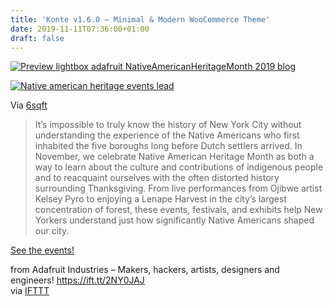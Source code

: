 ```yaml
---
title: 'Konte v1.6.0 – Minimal & Modern WooCommerce Theme'
date: 2019-11-11T07:36:00+01:00
draft: false
---
```


[![Preview lightbox adafruit NativeAmericanHeritageMonth 2019 blog](https://cdn-blog.adafruit.com/uploads/2019/11/Ipreview-lightbox-adafruit_NativeAmericanHeritageMonth_2019_blog-1.jpg "preview-lightbox-adafruit_NativeAmericanHeritageMonth_2019_blog.jpg")](https://blog.adafruit.com/tag/native-american-heritage-month/)

[![Native american heritage events lead](https://cdn-blog.adafruit.com/uploads/2019/11/Inative-american-heritage-events-lead.jpg "native-american-heritage-events-lead.jpg")](https://www.6sqft.com/10-events-in-nyc-that-celebrate-native-american-heritage-month/)

Via [6sqft](https://www.6sqft.com/10-events-in-nyc-that-celebrate-native-american-heritage-month/)

> It’s impossible to truly know the history of New York City without understanding the experience of the Native Americans who first inhabited the five boroughs long before Dutch settlers arrived. In November, we celebrate Native American Heritage Month as both a way to learn about the culture and contributions of indigenous people and to reacquaint ourselves with the often distorted history surrounding Thanksgiving. From live performances from Ojibwe artist Kelsey Pyro to enjoying a Lenape Harvest in the city’s largest concentration of forest, these events, festivals, and exhibits help New Yorkers understand just how significantly Native Americans shaped our city.

[See the events!](https://www.6sqft.com/10-events-in-nyc-that-celebrate-native-american-heritage-month/)

  
  
from Adafruit Industries – Makers, hackers, artists, designers and engineers! https://ift.tt/2NY0JAJ  
via [IFTTT](https://ifttt.com/?ref=da&site=blogger)